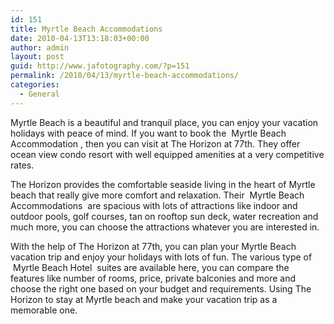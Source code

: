 ```yaml
---
id: 151
title: Myrtle Beach Accommodations
date: 2010-04-13T13:18:03+00:00
author: admin
layout: post
guid: http://www.jafotography.com/?p=151
permalink: /2010/04/13/myrtle-beach-accommodations/
categories:
  - General
---
```

Myrtle Beach is a beautiful and tranquil place, you can enjoy your vacation holidays with peace of mind. If you want to book the &nbsp;Myrtle Beach Accommodation&nbsp;, then you can visit at The Horizon at 77th. They offer ocean view condo resort with well equipped amenities at a very competitive rates.

The Horizon provides the comfortable seaside living in the heart of Myrtle beach that really give more comfort and relaxation. Their &nbsp;Myrtle Beach Accommodations&nbsp; are spacious with lots of attractions like indoor and outdoor pools, golf courses, tan on rooftop sun deck, water recreation and much more, you can choose the attractions whatever you are interested in.

With the help of The Horizon at 77th, you can plan your Myrtle Beach vacation trip and enjoy your holidays with lots of fun. The various type of &nbsp;Myrtle Beach Hotel&nbsp; suites are available here, you can compare the features like number of rooms, price, private balconies and more and choose the right one based on your budget and requirements. Using The Horizon to stay at Myrtle beach and make your vacation trip as a memorable one.